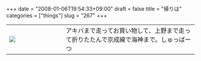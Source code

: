 +++
date = "2008-01-06T19:54:33+09:00"
draft = false
title = "帰りは"
categories = ["things"]
slug = "267"
+++


<table width="100%">
<tr>
<td valign="middle" width="30%"><a href="https://keruru.net/images/4780b369936ff-080106-194450.jpg" rel="lightbox"><img src="https://keruru.net/images/4780b369936ff-thumb_080106-194450.jpg" border="0" /></a></td>
<td valign="middle" width="70%">アキバまで走ってお買い物して、上野まで走って折りたたんで京成線で海神まで。しゅっぱーつ</td>
</tr>
</table>
